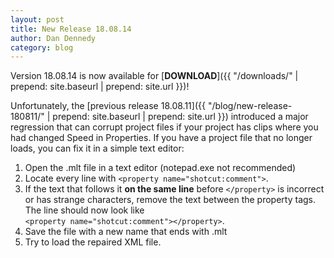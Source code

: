 ```yaml
---
layout: post
title: New Release 18.08.14
author: Dan Dennedy
category: blog
---
```


Version 18.08.14 is now available for [**DOWNLOAD**]({{ "/downloads/" | prepend: site.baseurl | prepend: site.url }})!

Unfortunately, the [previous release
18.08.11]({{ "/blog/new-release-180811/" | prepend: site.baseurl | prepend: site.url }})
introduced a major regression that can corrupt project files if your project
has clips where you had changed Speed in Properties. If you have a project
file that no longer loads, you can fix it in a simple text editor:

1. Open the .mlt file in a text editor (notepad.exe not recommended)
2. Locate every line with `<property name="shotcut:comment">`.
3. If the text that follows it **on the same line** before `</property>` is
   incorrect or has strange characters, remove the text between the property
   tags. The line should now look like  
   `<property name="shotcut:comment"></property>`.
4. Save the file with a new name that ends with .mlt
5. Try to load the repaired XML file.
